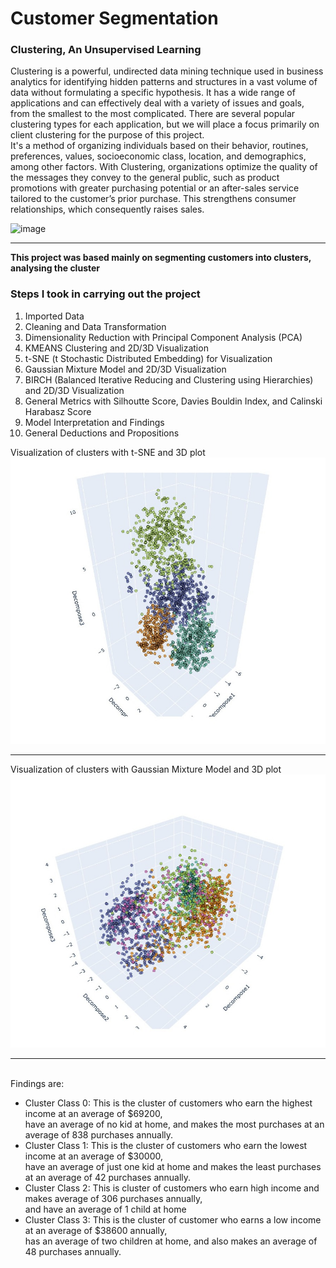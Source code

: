 # **Customer Segmentation**
### Clustering, An Unsupervised Learning
Clustering is a powerful, undirected data mining technique used in business analytics for identifying hidden patterns and structures in a vast volume of data without formulating a specific hypothesis. It has a wide range of applications and can effectively deal with a variety of issues and goals, from the smallest to the most complicated. There are several popular clustering types for each application, but we will place a focus primarily on client clustering for the purpose of this project.<br>
It's a method of organizing individuals based on their behavior, routines, preferences, values, socioeconomic class, location, and demographics, among other factors. With Clustering, organizations optimize the quality of the messages they convey to the general public, such as product promotions with greater purchasing potential or an after-sales service tailored to the customer’s prior purchase. This strengthens consumer relationships, which consequently raises sales. <br>

![image](https://user-images.githubusercontent.com/111154738/189182842-dfb53348-8c1d-4c7d-8e67-4a25cf86a7bd.png) <hr>
**This project was based mainly on segmenting customers into clusters, analysing the cluster** <br>
 <p>  


### Steps I took in carrying out the project <br>
1. Imported Data
2. Cleaning and Data Transformation
3. Dimensionality Reduction with Principal Component Analysis (PCA)
4. KMEANS Clustering and 2D/3D Visualization
5. t-SNE (t Stochastic Distributed Embedding) for Visualization
6. Gaussian Mixture Model and 2D/3D Visualization
7. BIRCH (Balanced Iterative Reducing and Clustering using Hierarchies) and 2D/3D Visualization
8. General Metrics with Silhoutte Score, Davies Bouldin Index, and Calinski Harabasz Score
9. Model Interpretation and Findings
10. General Deductions and Propositions

Visualization of clusters with t-SNE and 3D plot
![image](https://github.com/DannyEhiz/Customer_Segmentation/blob/main/WhatsApp%20Image%202023-11-01%20at%2000.21.14.jpeg?raw=true)<hr>

Visualization of clusters with Gaussian Mixture Model and 3D plot
![image](https://github.com/DannyEhiz/Customer_Segmentation/blob/main/WhatsApp%20Image%202023-11-01%20at%2000.23.32.jpeg?raw=true) <hr>
<br>
Findings are:
<ul>
<li>Cluster Class 0: This is the cluster of customers who earn the highest income at an average of $69200, <br>
have an average of no kid at home, and makes the most purchases at an average of 838 purchases annually.</li>
<li>Cluster Class 1: This is the cluster of customers who earn the lowest income at an average of $30000, <br>
have an average of just one kid at home and makes the least purchases at an average of 42 purchases annually.
</li>
<li>Cluster Class 2: This is cluster of customers who earn high income and makes average of 306 purchases annually, <br>
and have an average of 1 child at home</li>
<li>Cluster Class 3: This is the cluster of customer who earns a low income at an average of $38600 annually, <br>
has an average of two children at home, and also makes an average of 48 purchases annually. </li>
</ul>
